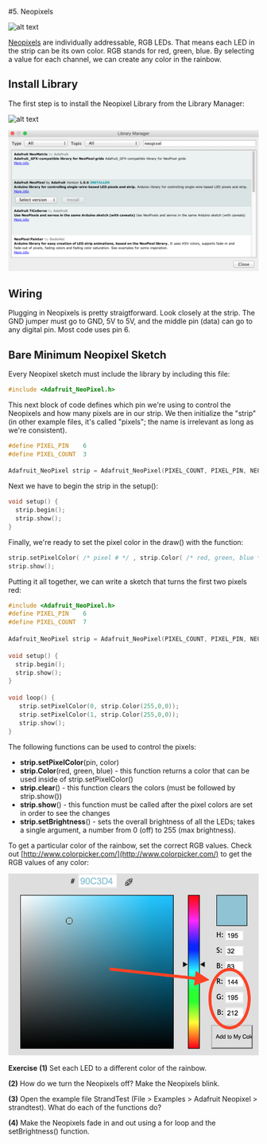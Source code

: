 
#5. Neopixels

![alt text](https://cdn-shop.adafruit.com/1200x900/1138-00.jpg)

[Neopixels](https://learn.adafruit.com/adafruit-neopixel-uberguide) are individually addressable, RGB LEDs. That means each LED in the strip can be its own color. RGB stands for red, green, blue. By selecting a value for each channel, we can create any color in the rainbow.

## Install Library
The first step is to install the Neopixel Library from the Library Manager:

![alt text](http://codevista.net/wp-content/uploads/2015/08/Arduino-Library-Manager.png)

![alt text](images/manager.png)

## Wiring
Plugging in Neopixels is pretty straigtforward. Look closely at the strip. The GND jumper must go to GND, 5V to 5V, and the middle pin (data) can go to any digital pin. Most code uses pin 6.

## Bare Minimum Neopixel Sketch
Every Neopixel sketch must include the library by including this file:
```c++
#include <Adafruit_NeoPixel.h>
```

This next block of code defines which pin we're using to control the Neopixels and how many pixels are in our strip. We then initialize the "strip" (in other example files, it's called "pixels"; the name is irrelevant as long as we're consistent).

```c++
#define PIXEL_PIN    6   
#define PIXEL_COUNT  3

Adafruit_NeoPixel strip = Adafruit_NeoPixel(PIXEL_COUNT, PIXEL_PIN, NEO_GRB + NEO_KHZ800);
```

Next we have to begin the strip in the setup():

```c++
void setup() {
  strip.begin();
  strip.show(); 
}
```

Finally, we're ready to set the pixel color in the draw() with the function:

```c++
strip.setPixelColor( /* pixel # */ , strip.Color( /* red, green, blue */ ) ););
strip.show();
```

Putting it all together, we can write a sketch that turns the first two pixels red: 

```c++
#include <Adafruit_NeoPixel.h>   
#define PIXEL_PIN    6   
#define PIXEL_COUNT  7

Adafruit_NeoPixel strip = Adafruit_NeoPixel(PIXEL_COUNT, PIXEL_PIN, NEO_GRB + NEO_KHZ800);

void setup() {
  strip.begin();
  strip.show(); 
}

void loop() {
   strip.setPixelColor(0, strip.Color(255,0,0));
   strip.setPixelColor(1, strip.Color(255,0,0));
   strip.show();
}

```

The following functions can be used to control the pixels:
* **strip.setPixelColor**(pin, color)
* **strip.Color**(red, green, blue) - this function returns a color that can be used inside of strip.setPixelColor()
* **strip.clear**() - this function clears the colors (must be followed by strip.show())
* **strip.show**() - this function must be called after the pixel colors are set in order to see the changes
* **strip.setBrightness**() - sets the overall brightness of all the LEDs; takes a single argument, a number from 0 (off) to 255 (max brightness). 

To get a particular color of the rainbow, set the correct RGB values. Check out [http://www.colorpicker.com/](http://www.colorpicker.com/) to get the RGB values of any color:

![alt text](images/colorpicker.png)

**Exercise** 
**(1)** Set each LED to a different color of the rainbow.

**(2)** How do we turn the Neopixels off? Make the Neopixels blink.

**(3)** Open the example file StrandTest (File > Examples > Adafruit Neopixel > strandtest). What do each of the functions do? 

**(4)** Make the Neopixels fade in and out using a for loop and the setBrightness() function.